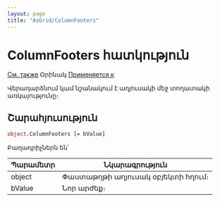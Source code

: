 ```yaml
---
layout: page
title: "AsGrid/ColumnFooters"
---
```



# ColumnFooters հատկություն

[См. также](../AsGrid.md) Օրինակ [Применяется к](../AsGrid.md) 

Վերադարձնում կամ նշանակում է աղյուսակի մեջ տողատակի  առկայությունը։


## Շարահյուսություն

``` vb
object.ColumnFooters [= bValue]
```

Բաղադրիչներն են՝


| Պարամետր  | Նկարագրություն |
|--|--|
| object | Փաստաթղթի աղյուսակ օբյեկտի հղում։ |
| bValue | Նոր արժեք։ |
